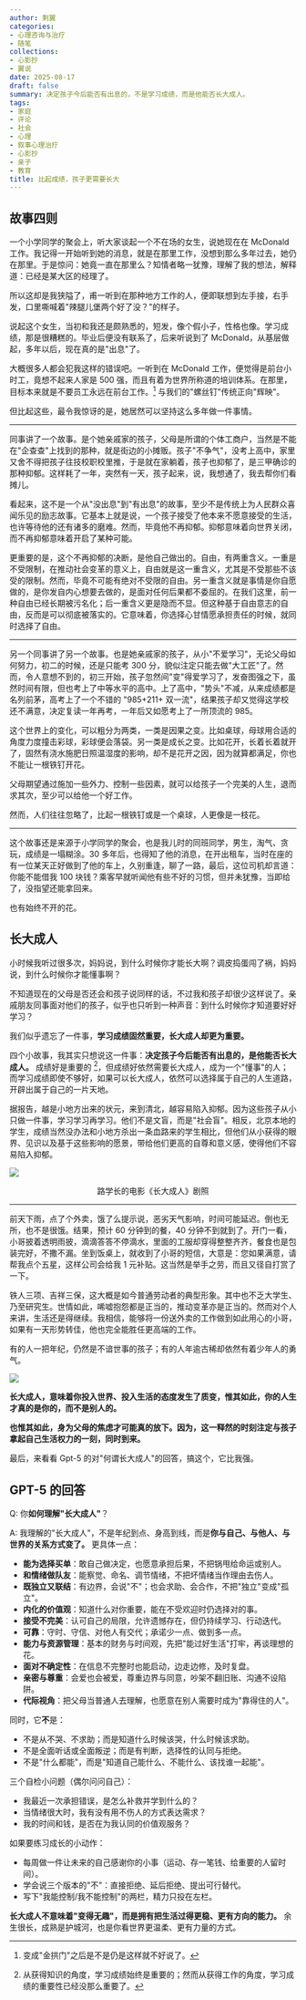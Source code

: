 ```yaml
---
author: 剩翼
categories:
- 心理咨询与治疗
- 随笔
collections:
- 心影抄
- 翼说
date: 2025-08-17
draft: false
summary: 决定孩子今后能否有出息的，不是学习成绩，而是他能否长大成人。
tags:
- 家庭
- 评论
- 社会
- 心理
- 叙事心理治疗
- 心影抄
- 亲子
- 教育
title: 比起成绩，孩子更需要长大
---
```


## 故事四则

一个小学同学的聚会上，听大家谈起一个不在场的女生，说她现在在 McDonald 工作。我记得一开始听到她的消息，就是在那里工作，没想到那么多年过去，她仍在那里。于是惊问：她竟一直在那里么？知情者略一犹豫，理解了我的想法，解释道：已经是某大区的经理了。

所以这却是我狭隘了，甫一听到在那种地方工作的人，便即联想到左手接，右手发，口里嘶喊着"辣腿儿堡两个好了没？"的样子。

说起这个女生，当初和我还是颇熟悉的，短发，像个假小子，性格也像。学习成绩，那是很糟糕的。毕业后便没有联系了，后来听说到了 McDonald，从基层做起，多年以后，现在真的是"出息"了。

大概很多人都会犯我这样的错误吧。一听到在 McDonald 工作，便觉得是前台小时工，竟想不起来人家是 500 强，而且有着为世界所称道的培训体系。在那里，目标本来就是不要员工永远在前台工作。[^1] 与我们的"螺丝钉"传统正向"辉映"。

但比起这些，最令我惊讶的是，她居然可以坚持这么多年做一件事情。

------------------------------------------------------------------------

同事讲了一个故事。是个她亲戚家的孩子，父母是所谓的个体工商户，当然是不能在"企查查"上找到的那种，就是街边的小摊贩。孩子"不争气"，没考上高中，家里又舍不得把孩子往技校职校里推，于是就在家躺着，孩子也抑郁了，是三甲确诊的那种抑郁。这样耗了一年，突然有一天，孩子起来，说，我想通了，我去帮你们看摊儿。

看起来，这不是一个从"没出息"到"有出息"的故事，至少不是传统上为人民群众喜闻乐见的励志故事。它基本上就是说，一个孩子接受了他本来不愿意接受的生活，也许等待他的还有诸多的磨难。然而，毕竟他不再抑郁。抑郁意味着向世界关闭，而不再抑郁意味着开启了某种可能。

更重要的是，这个不再抑郁的决断，是他自己做出的。自由，有两重含义。一重是不受限制，在推动社会变革的意义上，自由就是这一重含义，尤其是不受那些不该受的限制。然而，毕竟不可能有绝对不受限的自由。另一重含义就是事情是你自愿做的，是你发自内心想要去做的，是面对任何后果都不委屈的。在我们这里，前一种自由已经长期被污名化；后一重含义更是隐而不显。但这种基于自由意志的自由，反而是可以彻底被落实的。它意味着，你选择心甘情愿承担责任的时候，就同时选择了自由。

------------------------------------------------------------------------

另一个同事讲了另一个故事。也是她亲戚家的孩子，从小"不爱学习"，无论父母如何努力，初二的时候，还是只能考 300 分，貌似注定只能去做"大工匠"了。然而，令人意想不到的，初三开始，孩子忽然间"变"得爱学习了，发奋图强之下，虽然时间有限，但也考上了中等水平的高中。上了高中，"势头"不减，从来成绩都是名列前茅，高考上了一个不错的 "985+211+ 双一流"，结果孩子却又觉得这学校还不满意，决定复读一年再考，一年后又如愿考上了一所顶流的 985。

这个世界上的变化，可以粗分为两类，一类是因果之变。比如桌球，母球用合适的角度力度撞击彩球，彩球便会落袋。另一类是成长之变。比如花开，长着长着就开了，固然有浇水施肥日照温湿度的影响，却不是花开之因，因为就算都满足，你也不能让一根铁钉开花。

父母期望通过施加一些外力、控制一些因素，就可以给孩子一个完美的人生，退而求其次，至少可以给他一个好工作。

然而，人们往往忽略了，比起一根铁钉或是一个桌球，人更像是一枝花。

------------------------------------------------------------------------

这个故事还是来源于小学同学的聚会，也是我儿时的同班同学，男生，淘气、贪玩，成绩是一塌糊涂。30 多年后，也得知了他的消息，在开出租车，当时在座的有一位某天正好做到了他的车上，久别重逢，聊了一路，最后，这位司机却言道：你能不能借我 100 块钱？乘客早就听闻他有些不好的习惯，但并未犹豫，当即给了，没指望还能拿回来。

也有始终不开的花。

## 长大成人

小时候我听过很多次，妈妈说，到什么时候你才能长大啊？调皮捣蛋闯了祸，妈妈说，到什么时候你才能懂事啊？

不知道现在的父母是否还会和孩子说同样的话，不过我和孩子却很少这样说了。亲戚朋友同事面对他们的孩子，似乎也只听到一种声音：到什么时候你才知道要好好学习？

我们似乎遗忘了一件事，**学习成绩固然重要，长大成人却更为重要。**

四个小故事，我其实只想说这一件事：**决定孩子今后能否有出息的，是他能否长大成人。** 成绩好是重要的 [^2]，但成绩好依然需要长大成人，成为一个"懂事"的人；而学习成绩即使不够好，如果可以长大成人，依然可以选择属于自己的人生道路，开辟出属于自己的一片天地。

据报告，越是小地方出来的状元，来到清北，越容易陷入抑郁。因为这些孩子从小只做一件事，学习学习再学习。他们不是文盲，而是"社会盲"。相反，北京本地的学生，成绩当然没办法和小地方杀出一条血路来的学生相比，但他们从小获得的眼界、见识以及基于这些影响的愿景，带给他们更高的自尊和意义感，使得他们不容易陷入抑郁。

![](/img/zhangdachengren/zhangdachengren_3240x1821.jpg)

<center>
路学长的电影《长大成人》剧照
</center>

------------------------------------------------------------------------

前天下雨，点了个外卖，饿了么提示说，恶劣天气影响，时间可能延迟。倒也无所，也不是很饿。结果，预计 60 分钟到的餐，40 分钟不到就到了。开门一看，小哥披着透明雨披，滴滴答答不停滴水，里面的工服却穿得整整齐齐，餐食也是包装完好，不撒不漏。坐到饭桌上，就收到了小哥的短信，大意是：您如果满意，请帮我点个五星，这样公司会给我 1 元补贴。这当然是举手之劳，而且又径自打赏了一下。

铁人三项、吉祥三保，这大概是如今普通劳动者的典型形象。其中也不乏大学生、乃至研究生。世情如此，唏嘘抱怨都是正当的，推动变革亦是正当的。然而对个人来讲，生活还是得继续。我相信，能够将一份送外卖的工作做到如此用心的小哥，如果有一天形势转佳，他也完全能胜任更高端的工作。

有的人一把年纪，仍然是不谙世事的孩子；有的人年逾古稀却依然有着少年人的勇气。

![](/img/zhangdachengren/growup.jpg)

**长大成人，意味着你投入世界、投入生活的态度发生了质变，惟其如此，你的人生才真的是你的，而不是别人的。**

**也惟其如此，身为父母的焦虑才可能真的放下。因为，这一释然的时刻注定与孩子拿起自己生活权力的一刻，同时到来。**

最后，来看看 Gpt-5 的对"何谓长大成人"的回答，搞这个，它比我强。

## GPT-5 的回答

Q: 你**如何理解"长大成人"**？

A: 我理解的"长大成人"，不是年纪到点、身高到线，而是**你与自己、与他人、与世界的关系方式变了。** 更具体一点：

- **能为选择买单**：敢自己做决定，也愿意承担后果，不把锅甩给命运或别人。
- **和情绪做队友**：能察觉、命名、调节情绪，不把坏情绪当作理由去伤人。
- **既独立又联结**：有边界，会说"不"；也会求助、会合作，不把"独立"变成"孤立"。
- **内化的价值观**：知道什么对你重要，能在不受欢迎时仍选择对的事。
- **接受不完美**：认可自己的局限，允许遗憾存在，但仍持续学习、行动迭代。
- **可靠**：守时、守信、对他人有交代；承诺少一点、做到多一点。
- **能力与资源管理**：基本的财务与时间观，先把"能过好生活"打牢，再谈理想的花。
- **面对不确定性**：在信息不完整时也能启动，边走边修，及时复盘。
- **亲密与尊重**：会爱也会被爱，尊重边界与同意，吵架不翻旧账、沟通不设陷阱。
- **代际视角**：把父母当普通人去理解，也愿意在别人需要时成为"靠得住的人"。

同时，它**不**是：

- 不是从不哭、不求助；而是知道什么时候该哭，什么时候该求助。
- 不是全面听话或全面叛逆；而是有判断，选择性的认同与拒绝。
- 不是"什么都能"，而是"知道自己能什么、不能什么、该找谁一起能"。

三个自检小问题（偶尔问问自己）：

- 我最近一次承担错误，是怎么补救并学到什么的？
- 当情绪很大时，我有没有用不伤人的方式表达需求？
- 我的时间和钱，是否在为我认同的价值观服务？

如果要练习成长的小动作：

- 每周做一件让未来的自己感谢你的小事（运动、存一笔钱、给重要的人留时间）。
- 学会说三个版本的"不"：直接拒绝、延后拒绝、提出可行替代。
- 写下"我能控制/我不能控制"的两栏，精力只投在左栏。

**长大成人不意味着"变得无趣"，而是拥有把生活过得更稳、更有方向的能力。** 余生很长，成熟是护城河，也是你看世界更温柔、更有力量的方式。

[^1]: 变成"金拱门"之后是不是仍是这样就不好说了。
[^2]: 从获得知识的角度，学习成绩始终是重要的；然而从获得工作的角度，学习成绩的重要性已经没那么重要了。
